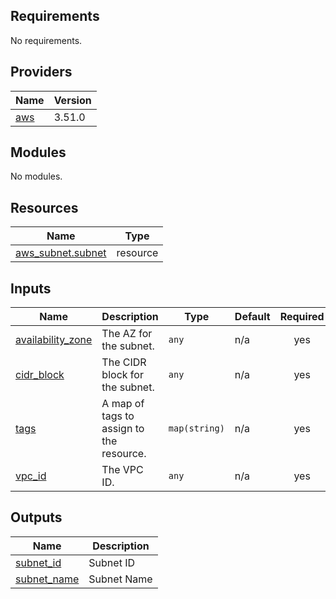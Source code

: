 ## Requirements

No requirements.

## Providers

| Name | Version |
|------|---------|
| <a name="provider_aws"></a> [aws](#provider\_aws) | 3.51.0 |

## Modules

No modules.

## Resources

| Name | Type |
|------|------|
| [aws_subnet.subnet](https://registry.terraform.io/providers/hashicorp/aws/latest/docs/resources/subnet) | resource |

## Inputs

| Name | Description | Type | Default | Required |
|------|-------------|------|---------|:--------:|
| <a name="input_availability_zone"></a> [availability\_zone](#input\_availability\_zone) | The AZ for the subnet. | `any` | n/a | yes |
| <a name="input_cidr_block"></a> [cidr\_block](#input\_cidr\_block) | The CIDR block for the subnet. | `any` | n/a | yes |
| <a name="input_tags"></a> [tags](#input\_tags) | A map of tags to assign to the resource. | `map(string)` | n/a | yes |
| <a name="input_vpc_id"></a> [vpc\_id](#input\_vpc\_id) | The VPC ID. | `any` | n/a | yes |

## Outputs

| Name | Description |
|------|-------------|
| <a name="output_subnet_id"></a> [subnet\_id](#output\_subnet\_id) | Subnet ID |
| <a name="output_subnet_name"></a> [subnet\_name](#output\_subnet\_name) | Subnet Name |
